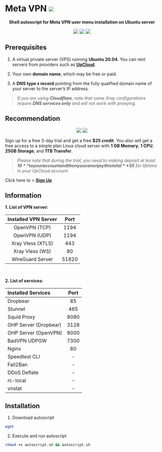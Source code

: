 # Meta VPN <img src="https://img.shields.io/badge/Markdown-000000?style=flat&logo=markdown&logoColor=white"/>
<p align="center">
<b>Shell autoscript for Meta VPN user menu installation on Ubuntu server</b>
</p>
<p align="center">
<img src="https://img.shields.io/badge/Shell_Script-121011?style=for-the-badge&logo=gnu-bash&logoColor=white"/>
<img src="https://img.shields.io/badge/Linux-FCC624?style=for-the-badge&logo=linux&logoColor=black"/>
<img src="https://img.shields.io/badge/Ubuntu-20.04 LTS-informational?style=for-the-badge&labelColor=E95420&logo=ubuntu&logoColor=white"/>
</p>

## Prerequisites
1. A virtual private server (VPS) running **Ubuntu 20.04**. You can rent servers from providers such as **[UpCloud](https://upcloud.com/signup/?promo=8X94J9)**.

2. Your own **domain name**, which may be free or paid.

3. A **DNS type `A` record** pointing from the fully qualified domain name of your server to the server’s IP address.

> _If you are using **Cloudflare**, note that some Xray configurations require **DNS services only** and will not work with proxying._

## Recommendation
<p align="center">
<img src="https://img.shields.io/badge/Upcloud_Server-Sign?style=for-the-badge&color=purple&logo=upcloud&logoColor=white"/>
<img src="https://img.shields.io/badge/Linux-KVM-green?style=for-the-badge&labelColor=blue&logo=tryhackme&logoColor=white"/>
</p>

Sign up for a free 3-day trial and get a free **$25 credit**. You also will get a free access to a simple plan Linux cloud server with **1 GB Memory**, **1 CPU**, **25GB Storage**, and **1TB Transfer**.

> _Please note that during the trial, you need to making deposit at least **$10** to your account and then you can enjoy this total **$35** for lifetime in your UpCloud account._

Click here to > **[Sign Up](https://upcloud.com/signup/?promo=8X94J9)**

## Information
**1. List of VPN server:**

| Installed VPN Server | Port |
| :---: | :---: |
| OpenVPN (TCP) | 1194 |
| OpenVPN (UDP) | 1194 |
| Xray Vless (XTLS) | 443 |
| Xray Vless (WS) | 80 |
| WireGuard Server | 51820 |

<br>

**2. List of services:**

| Installed Services | Port |
| :--- | :---: |
| Dropbear | 85 |
| Stunnel | 465 |
| Squid Proxy | 8080 |
| OHP Server (Dropbear) | 3128 |
| OHP Server (OpenVPN) | 8000 |
| BadVPN UDPGW | 7300 |
| Nginx | 80 |
| Speedtest CLI | - |
| Fail2Ban | - |
| DDoS Deflate | - |
| rc-local | - |
| vnstat | - |

## Installation
1. Download autoscript
```bash
wget 
```

2. Execute and run autoscript
```bash
chmod +x autoscript.sh && autoscript.sh
```
